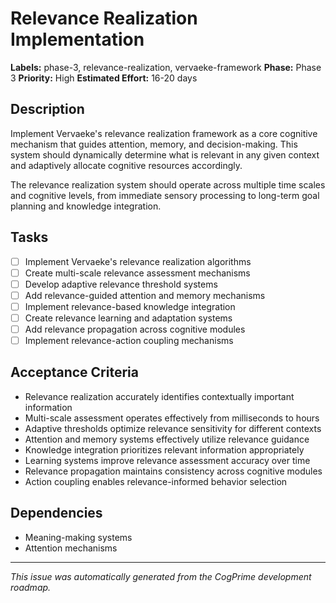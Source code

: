 # Relevance Realization Implementation

**Labels:** phase-3, relevance-realization, vervaeke-framework
**Phase:** Phase 3
**Priority:** High
**Estimated Effort:** 16-20 days

## Description

Implement Vervaeke's relevance realization framework as a core cognitive mechanism that guides attention, memory, and decision-making. This system should dynamically determine what is relevant in any given context and adaptively allocate cognitive resources accordingly.

The relevance realization system should operate across multiple time scales and cognitive levels, from immediate sensory processing to long-term goal planning and knowledge integration.

## Tasks

- [ ] Implement Vervaeke's relevance realization algorithms
- [ ] Create multi-scale relevance assessment mechanisms
- [ ] Develop adaptive relevance threshold systems
- [ ] Add relevance-guided attention and memory mechanisms
- [ ] Implement relevance-based knowledge integration
- [ ] Create relevance learning and adaptation systems
- [ ] Add relevance propagation across cognitive modules
- [ ] Implement relevance-action coupling mechanisms

## Acceptance Criteria

- Relevance realization accurately identifies contextually important information
- Multi-scale assessment operates effectively from milliseconds to hours
- Adaptive thresholds optimize relevance sensitivity for different contexts
- Attention and memory systems effectively utilize relevance guidance
- Knowledge integration prioritizes relevant information appropriately
- Learning systems improve relevance assessment accuracy over time
- Relevance propagation maintains consistency across cognitive modules
- Action coupling enables relevance-informed behavior selection

## Dependencies

- Meaning-making systems
- Attention mechanisms

---

*This issue was automatically generated from the CogPrime development roadmap.*
